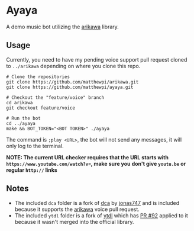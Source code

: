 # Ayaya
A demo music bot utilizing the [arikawa](https://github.com/diamondburned/arikawa) library.

## Usage
Currently, you need to have my pending voice support pull request cloned to `../arikawa` depending
on where you clone this repo.

```shell script
# Clone the repositories
git clone https://github.com/matthewpi/arikawa.git
git clone https://github.com/matthewpi/ayaya.git

# Checkout the "feature/voice" branch
cd arikawa
git checkout feature/voice

# Run the bot
cd ../ayaya
make && BOT_TOKEN="<BOT TOKEN>" ./ayaya
```

The command is `;play <URL>`, the bot will not send any messages, it will only log to the terminal.

**NOTE: The current URL checker requires that the URL starts with
`https://www.youtube.com/watch?v=`, make sure you don't give `youtu.be` or regular `http://`
links**

## Notes
* The included `dca` folder is a fork of [dca](https://github.com/jonas747/dca) by [jonas747](https://github.com/jonas747)
and is included because it supports the [arikawa](https://github.com/diamondburned/arikawa) voice
pull request.
* The included `ytdl` folder is a fork of [ytdl](https://github.com/rylio/ytdl) which has [PR #92](https://github.com/rylio/ytdl/pull/92)
applied to it because it wasn't merged into the official library.
